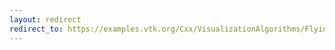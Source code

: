 ```yaml
---
layout: redirect
redirect_to: https://examples.vtk.org/Cxx/VisualizationAlgorithms/FlyingHeadSlice/
---
```

